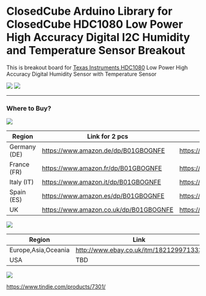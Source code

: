 ClosedCube Arduino Library for
ClosedCube HDC1080 Low Power High Accuracy Digital I2C Humidity and Temperature Sensor Breakout
=================================================================

This is breakout board for [Texas Instruments HDC1080](http://www.ti.com/product/HDC1080) Low Power High Accuracy Digital Humidity Sensor with Temperature Sensor 


[![](https://github.com/closedcube/ClosedCube_HDC1080_Arduino/blob/master/images/B004_HDC1080_Pic1.jpg)](https://www.tindie.com/stores/closedcube/)
[![](https://github.com/closedcube/ClosedCube_HDC1080_Arduino/blob/master/images/B004_HDC1080_Pic2.jpg)](https://www.tindie.com/stores/closedcube/)



---
### Where to Buy?

[![](http://images.closedcube.uk/logo/github/amazon.png)](https://www.amazon.co.uk/dp/B01GBOGNFE)

| Region  | Link for 2 pcs | Link for 2 pcs (Right-Angle) |
| ------------- | ------------- |------------- |
| Germany (DE) | https://www.amazon.de/dp/B01GBOGNFE |  https://www.amazon.de/dp/B085XKGQBR |
| France (FR) | https://www.amazon.fr/dp/B01GBOGNFE | https://www.amazon.fr/dp/B085XKGQBR |
| Italy (IT) | https://www.amazon.it/dp/B01GBOGNFE | https://www.amazon.it/dp/B085XKGQBR |
| Spain (ES) | https://www.amazon.es/dp/B01GBOGNFE | https://www.amazon.es/dp/B085XKGQBR |
| UK | https://www.amazon.co.uk/dp/B01GBOGNFE | https://www.amazon.co.uk/dp/B085XKGQBR |


[![](http://images.closedcube.uk/logo/github/ebay.gif)](http://www.ebay.co.uk/itm/182129971333)

| Region  | Link |
| ------------- | ------------- |
| Europe,Asia,Oceania | http://www.ebay.co.uk/itm/182129971333  |
| USA  | TBD |


[![](http://images.closedcube.uk/logo/github/tindie.png)](https://www.tindie.com/stores/closedcube/)

https://www.tindie.com/products/7301/



